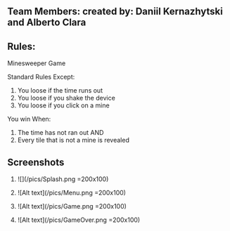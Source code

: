 ## Team Members:  created by: Daniil Kernazhytski and Alberto Clara

## Rules:

Minesweeper Game 

Standard Rules Except:
1. You loose if the time runs out
2. You loose if you shake the device
3. You loose if you click on a mine

You win When:
1. The time has not ran out AND
2. Every tile that is not a mine is revealed 

## Screenshots

1. ![](/pics/Splash.png =200x100)


2. ![Alt text](/pics/Menu.png =200x100)


3. ![Alt text](/pics/Game.png =200x100)


4. ![Alt text](/pics/GameOver.png =200x100)


